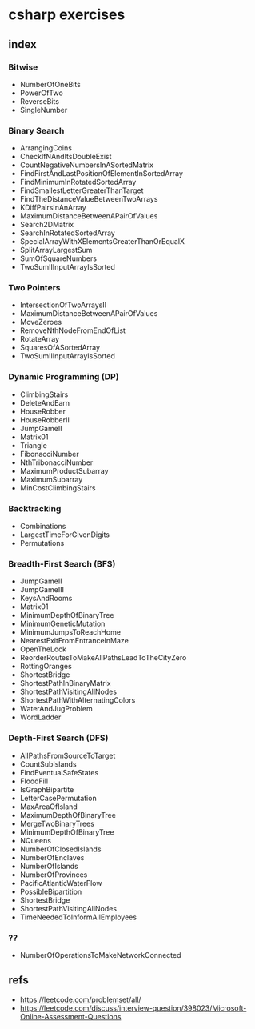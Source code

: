 # csharp exercises


## index

### Bitwise
- NumberOfOneBits
- PowerOfTwo
- ReverseBits
- SingleNumber

### Binary Search
- ArrangingCoins
- CheckIfNAndItsDoubleExist
- CountNegativeNumbersInASortedMatrix
- FindFirstAndLastPositionOfElementInSortedArray
- FindMinimumInRotatedSortedArray
- FindSmallestLetterGreaterThanTarget
- FindTheDistanceValueBetweenTwoArrays
- KDiffPairsInAnArray
- MaximumDistanceBetweenAPairOfValues
- Search2DMatrix
- SearchInRotatedSortedArray
- SpecialArrayWithXElementsGreaterThanOrEqualX
- SplitArrayLargestSum
- SumOfSquareNumbers
- TwoSumIIInputArrayIsSorted

### Two Pointers
- IntersectionOfTwoArraysII
- MaximumDistanceBetweenAPairOfValues
- MoveZeroes
- RemoveNthNodeFromEndOfList
- RotateArray
- SquaresOfASortedArray
- TwoSumIIInputArrayIsSorted

### Dynamic Programming (DP)
- ClimbingStairs
- DeleteAndEarn
- HouseRobber
- HouseRobberII
- JumpGameII
- Matrix01
- Triangle
- FibonacciNumber
- NthTribonacciNumber
- MaximumProductSubarray
- MaximumSubarray
- MinCostClimbingStairs

### Backtracking
- Combinations
- LargestTimeForGivenDigits
- Permutations

### Breadth-First Search (BFS)
- JumpGameII
- JumpGameIII
- KeysAndRooms
- Matrix01
- MinimumDepthOfBinaryTree
- MinimumGeneticMutation
- MinimumJumpsToReachHome
- NearestExitFromEntranceInMaze
- OpenTheLock
- ReorderRoutesToMakeAllPathsLeadToTheCityZero
- RottingOranges
- ShortestBridge
- ShortestPathInBinaryMatrix
- ShortestPathVisitingAllNodes
- ShortestPathWithAlternatingColors
- WaterAndJugProblem
- WordLadder

### Depth-First Search (DFS)
- AllPathsFromSourceToTarget
- CountSubIslands
- FindEventualSafeStates
- FloodFill
- IsGraphBipartite
- LetterCasePermutation
- MaxAreaOfIsland
- MaximumDepthOfBinaryTree
- MergeTwoBinaryTrees
- MinimumDepthOfBinaryTree
- NQueens
- NumberOfClosedIslands
- NumberOfEnclaves
- NumberOfIslands
- NumberOfProvinces
- PacificAtlanticWaterFlow
- PossibleBipartition
- ShortestBridge
- ShortestPathVisitingAllNodes
- TimeNeededToInformAllEmployees

### ??
- NumberOfOperationsToMakeNetworkConnected


## refs

* https://leetcode.com/problemset/all/
* https://leetcode.com/discuss/interview-question/398023/Microsoft-Online-Assessment-Questions
